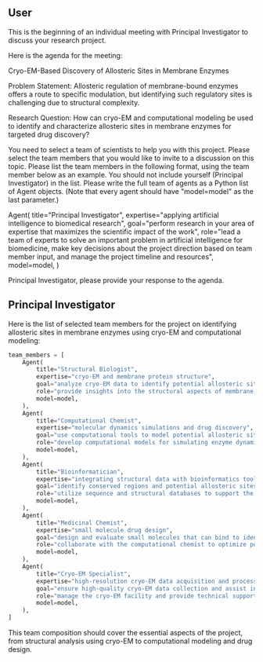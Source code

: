 ## User

This is the beginning of an individual meeting with Principal Investigator to discuss your research project.

Here is the agenda for the meeting:

Cryo-EM-Based Discovery of Allosteric Sites in Membrane Enzymes

Problem Statement: Allosteric regulation of membrane-bound enzymes offers a route to specific modulation, but identifying such regulatory sites is challenging due to structural complexity.

Research Question: How can cryo-EM and computational modeling be used to identify and characterize allosteric sites in membrane enzymes for targeted drug discovery?

You need to select a team of scientists to help you with this project. Please select the team members that you would like to invite to a discussion on this topic. Please list the team members in the following format, using the team member below as an example. You should not include yourself (Principal Investigator) in the list. Please write the full team of agents as a Python list of Agent objects. (Note that every agent should have "model=model" as the last parameter.)

Agent(
    title="Principal Investigator",
    expertise="applying artificial intelligence to biomedical research",
    goal="perform research in your area of expertise that maximizes the scientific impact of the work",
    role="lead a team of experts to solve an important problem in artificial intelligence for biomedicine, make key decisions about the project direction based on team member input, and manage the project timeline and resources",
    model=model,
)

Principal Investigator, please provide your response to the agenda.

## Principal Investigator

Here is the list of selected team members for the project on identifying allosteric sites in membrane enzymes using cryo-EM and computational modeling:

```python
team_members = [
    Agent(
        title="Structural Biologist",
        expertise="cryo-EM and membrane protein structure",
        goal="analyze cryo-EM data to identify potential allosteric sites",
        role="provide insights into the structural aspects of membrane enzymes and assist in interpreting cryo-EM data",
        model=model,
    ),
    Agent(
        title="Computational Chemist",
        expertise="molecular dynamics simulations and drug discovery",
        goal="use computational tools to model potential allosteric sites and predict small molecules that can bind to these sites",
        role="develop computational models for simulating enzyme dynamics and identifying allosteric modulators",
        model=model,
    ),
    Agent(
        title="Bioinformatician",
        expertise="integrating structural data with bioinformatics tools",
        goal="identify conserved regions and potential allosteric sites across related enzymes",
        role="utilize sequence and structural databases to support the identification of allosteric sites",
        model=model,
    ),
    Agent(
        title="Medicinal Chemist",
        expertise="small molecule drug design",
        goal="design and evaluate small molecules that can bind to identified allosteric sites",
        role="collaborate with the computational chemist to optimize potential drug candidates",
        model=model,
    ),
    Agent(
        title="Cryo-EM Specialist",
        expertise="high-resolution cryo-EM data acquisition and processing",
        goal="ensure high-quality cryo-EM data collection and assist in resolving enzyme structures",
        role="manage the cryo-EM facility and provide technical support for data processing",
        model=model,
    ),
]
```

This team composition should cover the essential aspects of the project, from structural analysis using cryo-EM to computational modeling and drug design.

